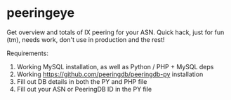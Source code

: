 # peeringeye

Get overview and totals of IX peering for your ASN.
Quick hack, just for fun (tm), needs work, don't use in production and the rest!

Requirements:
1. Working MySQL installation, as well as Python / PHP + MySQL deps
2. Working https://github.com/peeringdb/peeringdb-py installation
3. Fill out DB details in both the PY and PHP file
4. Fill out your ASN or PeeringDB ID in the PY file
